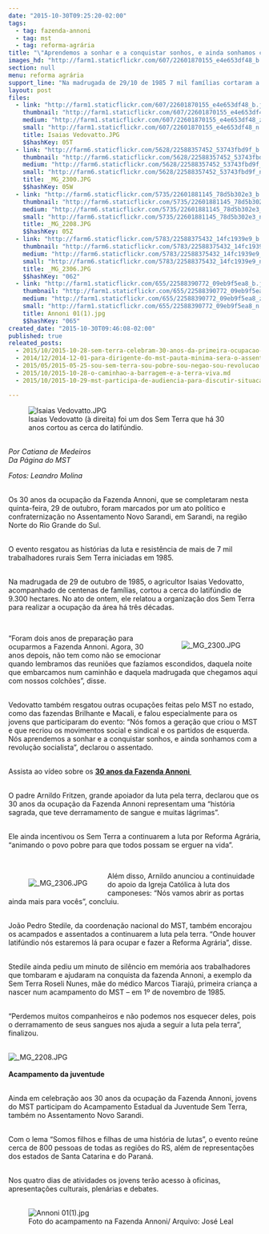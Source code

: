 ```yaml
---
date: "2015-10-30T09:25:20-02:00"
tags:
  - tag: fazenda-annoni
  - tag: mst
  - tag: reforma-agrária
title: "\"Aprendemos a sonhar e a conquistar sonhos, e ainda sonhamos com o socialismo”, afirma Sem Terra sobre a 1° ocupação do MST"
images_hd: "http://farm1.staticflickr.com/607/22601870155_e4e653df48_b.jpg"
section: null
menu: reforma agrária
support_line: "Na madrugada de 29/10 de 1985 7 mil famílias cortaram a cerca do latifúndio de 9.300 hectares, a 1° ocupação do MST."
layout: post
files:
  - link: "http://farm1.staticflickr.com/607/22601870155_e4e653df48_b.jpg"
    thumbnail: "http://farm1.staticflickr.com/607/22601870155_e4e653df48_t.jpg"
    medium: "http://farm1.staticflickr.com/607/22601870155_e4e653df48_z.jpg"
    small: "http://farm1.staticflickr.com/607/22601870155_e4e653df48_n.jpg"
    title: Isaias Vedovatto.JPG
    $$hashKey: 05T
  - link: "http://farm6.staticflickr.com/5628/22588357452_53743fbd9f_b.jpg"
    thumbnail: "http://farm6.staticflickr.com/5628/22588357452_53743fbd9f_t.jpg"
    medium: "http://farm6.staticflickr.com/5628/22588357452_53743fbd9f_z.jpg"
    small: "http://farm6.staticflickr.com/5628/22588357452_53743fbd9f_n.jpg"
    title: _MG_2300.JPG
    $$hashKey: 05W
  - link: "http://farm6.staticflickr.com/5735/22601881145_78d5b302e3_b.jpg"
    thumbnail: "http://farm6.staticflickr.com/5735/22601881145_78d5b302e3_t.jpg"
    medium: "http://farm6.staticflickr.com/5735/22601881145_78d5b302e3_z.jpg"
    small: "http://farm6.staticflickr.com/5735/22601881145_78d5b302e3_n.jpg"
    title: _MG_2208.JPG
    $$hashKey: 05Z
  - link: "http://farm6.staticflickr.com/5783/22588375432_14fc1939e9_b.jpg"
    thumbnail: "http://farm6.staticflickr.com/5783/22588375432_14fc1939e9_t.jpg"
    medium: "http://farm6.staticflickr.com/5783/22588375432_14fc1939e9_z.jpg"
    small: "http://farm6.staticflickr.com/5783/22588375432_14fc1939e9_n.jpg"
    title: _MG_2306.JPG
    $$hashKey: "062"
  - link: "http://farm1.staticflickr.com/655/22588390772_09eb9f5ea8_b.jpg"
    thumbnail: "http://farm1.staticflickr.com/655/22588390772_09eb9f5ea8_t.jpg"
    medium: "http://farm1.staticflickr.com/655/22588390772_09eb9f5ea8_z.jpg"
    small: "http://farm1.staticflickr.com/655/22588390772_09eb9f5ea8_n.jpg"
    title: Annoni 01(1).jpg
    $$hashKey: "065"
created_date: "2015-10-30T09:46:08-02:00"
published: true
releated_posts:
  - 2015/10/2015-10-28-sem-terra-celebram-30-anos-da-primeira-ocupacao-realizada-pelo-mst-no-rs.md
  - 2014/12/2014-12-01-para-dirigente-do-mst-pauta-minima-sera-o-assentamento-de-120-mil-familias.md
  - 2015/05/2015-05-25-sou-sem-terra-sou-pobre-sou-negao-sou-revolucao.md
  - 2015/10/2015-10-28-o-caminhao-a-barragem-e-a-terra-viva.md
  - 2015/10/2015-10-29-mst-participa-de-audiencia-para-discutir-situacao-de-fazenda-ocupada-em-santana-do-livramento.md

---
```

<figure class="image"><img alt="Isaias Vedovatto.JPG" src="http://farm1.staticflickr.com/607/22601870155_e4e653df48_b.jpg" />
<figcaption>Isaias Vedovatto (&agrave; direita) foi um dos Sem Terra que h&aacute; 30 anos cortou as cerca do latif&uacute;ndio.&nbsp;</figcaption>
</figure>

<p><br />
<em>Por Catiana de Medeiros<br />
Da P&aacute;gina do MST</em></p>

<p><em>Fotos: Leandro Molina</em></p>

<p><br />
Os 30 anos da ocupa&ccedil;&atilde;o da Fazenda Annoni, que se completaram nesta quinta-feira, 29 de outubro, foram marcados por um ato pol&iacute;tico e confraterniza&ccedil;&atilde;o no Assentamento Novo Sarandi, em Sarandi, na regi&atilde;o Norte do Rio Grande do Sul.</p>

<p><br />
O evento resgatou as hist&oacute;rias da luta e resist&ecirc;ncia de mais de 7 mil trabalhadores rurais Sem Terra iniciadas em 1985.</p>

<p><br />
Na madrugada de 29 de outubro de 1985, o agricultor Isaias Vedovatto, acompanhado de centenas de fam&iacute;lias, cortou a cerca do latif&uacute;ndio de 9.300 hectares. No ato de ontem, ele relatou a organiza&ccedil;&atilde;o dos Sem Terra para realizar a ocupa&ccedil;&atilde;o da &aacute;rea h&aacute; tr&ecirc;s d&eacute;cadas.</p>

<p>&nbsp;</p>

<figure class="image" style="float:right"><img alt="_MG_2300.JPG" src="http://farm6.staticflickr.com/5628/22588357452_53743fbd9f_b.jpg" />
<figcaption></figcaption>
</figure>

<p>&ldquo;Foram dois anos de prepara&ccedil;&atilde;o para ocuparmos a Fazenda Annoni. Agora, 30 anos depois, n&atilde;o tem como n&atilde;o se emocionar quando lembramos das reuni&otilde;es que faz&iacute;amos escondidos, daquela noite que embarcamos num caminh&atilde;o e daquela madrugada que chegamos aqui com nossos colch&otilde;es&rdquo;, disse.</p>

<p><br />
Vedovatto tamb&eacute;m resgatou outras ocupa&ccedil;&otilde;es feitas pelo MST no estado, como das fazendas Brilhante e Macali, e falou especialmente para os jovens que participaram do evento: &ldquo;N&oacute;s fomos a gera&ccedil;&atilde;o que criou o MST e que recriou os movimentos social e sindical e os partidos de esquerda. N&oacute;s aprendemos a sonhar e a conquistar sonhos, e ainda sonhamos com a revolu&ccedil;&atilde;o socialista&rdquo;, declarou o assentado.</p>

<p><br />
Assista ao v&iacute;deo sobre os <strong><a href="https://www.facebook.com/MovimentoSemTerra/videos/vb.111746705564719/986264888112892/?type=2&amp;theater" target="_blank">30 anos da Fazenda Annoni&nbsp;</a></strong></p>

<p><br />
O padre Arnildo Fritzen, grande apoiador da luta pela terra, declarou que os 30 anos da ocupa&ccedil;&atilde;o da Fazenda Annoni representam uma &ldquo;hist&oacute;ria sagrada, que teve derramamento de sangue e muitas l&aacute;grimas&rdquo;.&nbsp;</p>

<p><br />
Ele ainda incentivou os Sem Terra a continuarem a luta por Reforma Agr&aacute;ria, &ldquo;animando o povo pobre para que todos possam se erguer na vida&rdquo;.&nbsp;</p>

<p>&nbsp;</p>

<figure class="image" style="float:left"><img alt="_MG_2306.JPG" src="http://farm6.staticflickr.com/5783/22588375432_14fc1939e9_b.jpg" />
<figcaption></figcaption>
</figure>

<p>Al&eacute;m disso, Arnildo anunciou a continuidade do apoio da Igreja Cat&oacute;lica &agrave; luta dos camponeses: &ldquo;N&oacute;s vamos abrir as portas ainda mais para voc&ecirc;s&rdquo;, concluiu.</p>

<p><br />
Jo&atilde;o Pedro Stedile, da coordena&ccedil;&atilde;o nacional do MST, tamb&eacute;m encorajou os acampados e assentados a continuarem a luta pela terra. &ldquo;Onde houver latif&uacute;ndio n&oacute;s estaremos l&aacute; para ocupar e fazer a Reforma Agr&aacute;ria&rdquo;, disse.</p>

<p><br />
Stedile ainda pediu um minuto de sil&ecirc;ncio em mem&oacute;ria aos trabalhadores que tombaram e ajudaram na conquista da fazenda Annoni, a exemplo da Sem Terra Roseli Nunes, m&atilde;e do m&eacute;dico Marcos Tiaraj&uacute;, primeira crian&ccedil;a a nascer num acampamento do MST &ndash; em 1&ordm; de novembro de 1985.</p>

<p><br />
&ldquo;Perdemos muitos companheiros e n&atilde;o podemos nos esquecer deles, pois o derramamento de seus sangues nos ajuda a seguir a luta pela terra&rdquo;, finalizou.<br />
&nbsp;</p>

<p><img alt="_MG_2208.JPG" src="http://farm6.staticflickr.com/5735/22601881145_78d5b302e3_b.jpg" /><br />
<br />
<strong>Acampamento da juventude</strong></p>

<p><br />
Ainda em celebra&ccedil;&atilde;o aos 30 anos da ocupa&ccedil;&atilde;o da Fazenda Annoni, jovens do MST participam do Acampamento Estadual da Juventude Sem Terra, tamb&eacute;m no Assentamento Novo Sarandi.</p>

<p><br />
Com o lema &ldquo;Somos filhos e filhas de uma hist&oacute;ria de lutas&rdquo;, o evento re&uacute;ne cerca de 800 pessoas de todas as regi&otilde;es do RS, al&eacute;m de representa&ccedil;&otilde;es dos estados de Santa Catarina e do Paran&aacute;.</p>

<p><br />
Nos quatro dias de atividades os jovens ter&atilde;o acesso &agrave; oficinas, apresenta&ccedil;&otilde;es culturais, plen&aacute;rias e debates.<br />
&nbsp;</p>

<figure class="image"><img alt="Annoni 01(1).jpg" src="http://farm1.staticflickr.com/655/22588390772_09eb9f5ea8_b.jpg" />
<figcaption>Foto do acampamento na Fazenda Annoni/&nbsp;Arquivo: Jos&eacute; Leal&nbsp;</figcaption>
</figure>

